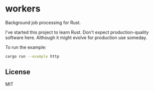 workers
===

Background job processing for Rust.

I've started this project to learn Rust. Don't expect production-quality
software here. Although it might evolve for production use someday.

To run the example:

```bash
cargo run --example http
```


License
---

MIT
